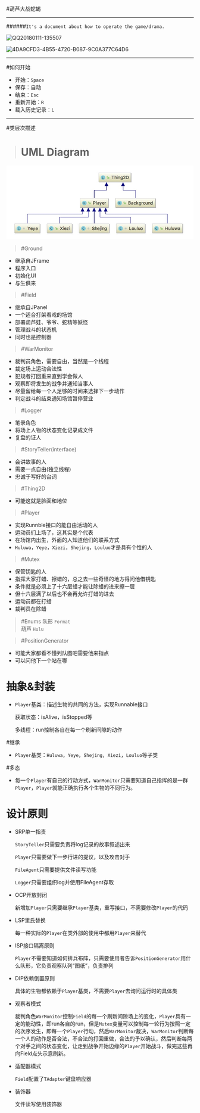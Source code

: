 #葫芦大战蛇蝎

---
######`It's a document about how to operate the game/drama.`



![QQ20180111-135507](/Users/ViviansMac/Desktop/杜静娴-151220021/pics/QQ20180111-135507.png)

![4DA9CFD3-4B55-4720-B087-9C0A377C64D6](/Users/ViviansMac/Desktop/杜静娴-151220021/pics/4DA9CFD3-4B55-4720-B087-9C0A377C64D6.png)

----

#如何开始

- 开始：`Space`
- 保存：自动
- 结束：`Esc`
- 重新开始：`R`
- 载入历史记录：`L`

---

#类层次描述

> # UML Diagram

![C2724EB2-CE81-460B-8F3C-2F2D58CF9F65](pics/C2724EB2-CE81-460B-8F3C-2F2D58CF9F65.png)

> #Ground
- 继承自JFrame
- 程序入口
- 初始化UI
- 与生俱来

> #Field
- 继承自JPanel
- 一个适合打架看戏的场馆
- 部署葫芦娃、爷爷、蛇精等妖怪
- 管理战斗的状态机
- 同时也是控制器

> #WarMonitor
- 裁判员角色，需要自由，当然是一个线程
- 裁定场上运动合法性
- 犯规者打回重来直到学会做人
- 观察即将发生的战争并通知当事人
- 尽量留给每一个人足够的时间来选择下一步动作
- 判定战斗的结束通知场馆暂停营业

> #Logger
- 笔录角色
- 将场上人物的状态变化记录成文件
- 复盘的证人

> #StoryTeller(interface)
- 会讲故事的人
- 需要一点自由(独立线程)
- 忠诚于写好的台词

> #Thing2D
- 可能这就是脸面和地位

> #Player
- 实现Runnble接口的能自由活动的人
- 运动员们上场了，这其实是个代表
- 在场馆内出生，外面的人知道他们的联系方式
- `Huluwa`，`Yeye`，`Xiezi`，`Shejing`，`Louluo`才是具有个性的人

> #Mutex
- 保管钥匙的人
- 指挥大家打蜡、擦蜡的，总之去一些奇怪的地方得问他借钥匙
- 条件就是必须上了十六层蜡才能让除蜡的进来擦一层
- 但十六层满了以后也不会再允许打蜡的进去
- 运动员都在打蜡
- 裁判员在除蜡

> #Enums
> 队形 `Format`  
> 葫芦 `Hulu`

> #PositionGenerator
- 可能大家都看不懂列队图吧需要他来指点
- 可以问他下一个站在哪


# 抽象&封装

- `Player`基类：描述生物的共同的方法，实现Runnable接口

  获取状态：isAlive，isStopped等

  多线程：run控制各自在每一个刷新间隙的动作

#继承

- `Player`基类：`Huluwa`，`Yeye`，`Shejing`，`Xiezi`，`Louluo`等子类

#多态

- 每一个`Player`有自己的行动方式，`WarMonitor`只需要知道自己指挥的是一群`Player`，`Player`就能正确执行各个生物的不同行为。

# 设计原则

- SRP单一指责

  `StoryTeller`只需要负责将log记录的故事叙述出来

  `Player`只需要做下一步行进的提议，以及攻击对手

  `FileAgent`只需要提供文件读写功能

  `Logger`只需要组织log并使用FileAgent存取

- OCP开放封闭

  新增加`Player`只需要继承`Player`基类，重写接口，不需要修改`Player`的代码

- LSP里氏替换

  每一种实际的`Player`在类外部的使用中都用`Player`来替代

- ISP接口隔离原则

  `Player`不需要知道如何排兵布阵，只需要使用者告诉`PositionGenerator`用什么队形，它负责观察队列“图纸”，负责排列

- DIP依赖倒置原则

  具体的生物都依赖于`Player`基类，不需要`Player`去询问运行时的具体类

- 观察者模式

  ​	裁判角色`WarMonitor`控制`Field`的每一个刷新间隙场上的变化，`Player`具有一定的能动性，即run各自的run，但是`Mutex`变量可以控制每一轮行为按照一定的次序发生，即每一个`Player`行动，然后`WarMonitor`裁决，`WarMonitor`判断每一个人的动作是否合法，不合法的打回重做，合法的予以确认，然后判断每两个对手之间的状态变化，让走到战争开始边缘的`Player`开始战斗，做完这些再向Field点头示意刷新。

- 适配器模式

  `Field`配置了`TAdapter`键盘响应器

- 装饰器

  文件读写使用装饰器



